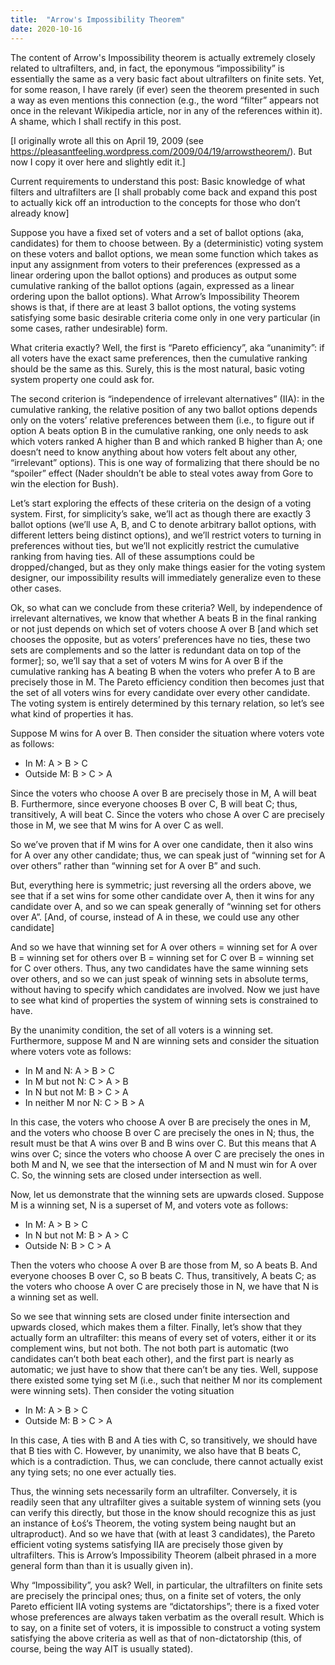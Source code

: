 ```yaml
---
title:  "Arrow's Impossibility Theorem"
date: 2020-10-16
---
```

The content of Arrow's Impossibility theorem is actually extremely closely related to ultrafilters, and, in fact, the eponymous “impossibility” is essentially the same as a very basic fact about ultrafilters on finite sets. Yet, for some reason, I have rarely (if ever) seen the theorem presented in such a way as even mentions this connection (e.g., the word “filter” appears not once in the relevant Wikipedia article, nor in any of the references within it). A shame, which I shall rectify in this post.

[I originally wrote all this on April 19, 2009 (see https://pleasantfeeling.wordpress.com/2009/04/19/arrowstheorem/). But now I copy it over here and slightly edit it.]

Current requirements to understand this post: Basic knowledge of what filters and ultrafilters are [I shall probably come back and expand this post to actually kick off an introduction to the concepts for those who don’t already know]

Suppose you have a fixed set of voters and a set of ballot options (aka, candidates) for them to choose between. By a (deterministic) voting system on these voters and ballot options, we mean some function which takes as input any assignment from voters to their preferences (expressed as a linear ordering upon the ballot options) and produces as output some cumulative ranking of the ballot options (again, expressed as a linear ordering upon the ballot options). What Arrow’s Impossibility Theorem shows is that, if there are at least 3 ballot options, the voting systems satisfying some basic desirable criteria come only in one very particular (in some cases, rather undesirable) form.

What criteria exactly? Well, the first is “Pareto efficiency”, aka “unanimity”: if all voters have the exact same preferences, then the cumulative ranking should be the same as this. Surely, this is the most natural, basic voting system property one could ask for.

The second criterion is “independence of irrelevant alternatives” (IIA): in the cumulative ranking, the relative position of any two ballot options depends only on the voters’ relative preferences between them (i.e., to figure out if option A beats option B in the cumulative ranking, one only needs to ask which voters ranked A higher than B and which ranked B higher than A; one doesn’t need to know anything about how voters felt about any other, “irrelevant” options). This is one way of formalizing that there should be no “spoiler” effect (Nader shouldn’t be able to steal votes away from Gore to win the election for Bush).

Let’s start exploring the effects of these criteria on the design of a voting system. First, for simplicity’s sake, we’ll act as though there are exactly 3 ballot options (we’ll use A, B, and C to denote arbitrary ballot options, with different letters being distinct options), and we’ll restrict voters to turning in preferences without ties, but we’ll not explicitly restrict the cumulative ranking from having ties. All of these assumptions could be dropped/changed, but as they only make things easier for the voting system designer, our impossibility results will immediately generalize even to these other cases.

Ok, so what can we conclude from these criteria? Well, by independence of irrelevant alternatives, we know that whether A beats B in the final ranking or not just depends on which set of voters choose A over B [and which set chooses the opposite, but as voters’ preferences have no ties, these two sets are complements and so the latter is redundant data on top of the former]; so, we’ll say that a set of voters M wins for A over B if the cumulative ranking has A beating B when the voters who prefer A to B are precisely those in M. The Pareto efficiency condition then becomes just that the set of all voters wins for every candidate over every other candidate. The voting system is entirely determined by this ternary relation, so let’s see what kind of properties it has.

Suppose M wins for A over B. Then consider the situation where voters vote as follows:

* In M: A > B > C
* Outside M: B > C > A

Since the voters who choose A over B are precisely those in M, A will beat B. Furthermore, since everyone chooses B over C, B will beat C; thus, transitively, A will beat C. Since the voters who chose A over C are precisely those in M, we see that M wins for A over C as well.

So we’ve proven that if M wins for A over one candidate, then it also wins for A over any other candidate; thus, we can speak just of “winning set for A over others” rather than “winning set for A over B” and such.

But, everything here is symmetric; just reversing all the orders above, we see that if a set wins for some other candidate over A, then it wins for any candidate over A, and so we can speak generally of “winning set for others over A”. [And, of course, instead of A in these, we could use any other candidate]

And so we have that winning set for A over others = winning set for A over B = winning set for others over B = winning set for C over B = winning set for C over others. Thus, any two candidates have the same winning sets over others, and so we can just speak of winning sets in absolute terms, without having to specify which candidates are involved. Now we just have to see what kind of properties the system of winning sets is constrained to have.

By the unanimity condition, the set of all voters is a winning set. Furthermore, suppose M and N are winning sets and consider the situation where voters vote as follows:

* In M and N: A > B > C
* In M but not N:  C > A > B
* In N but not M: B > C > A
* In neither M nor N: C > B > A

In this case, the voters who choose A over B are precisely the ones in M, and the voters who choose B over C are precisely the ones in N; thus, the result must be that A wins over B and B wins over C. But this means that A wins over C; since the voters who choose A over C are precisely the ones in both M and N, we see that the intersection of M and N must win for A over C. So, the winning sets are closed under intersection as well.

Now, let us demonstrate that the winning sets are upwards closed. Suppose M is a winning set, N is a superset of M, and voters vote as follows:

* In M: A > B > C
* In N but not M: B > A > C
* Outside N: B > C > A

Then the voters who choose A over B are those from M, so A beats B. And everyone chooses B over C, so B beats C. Thus, transitively, A beats C; as the voters who choose A over C are precisely those in N, we have that N is a winning set as well.

So we see that winning sets are closed under finite intersection and upwards closed, which makes them a filter. Finally, let’s show that they actually form an ultrafilter: this means of every set of voters, either it or its complement wins, but not both. The not both part is automatic (two candidates can’t both beat each other), and the first part is nearly as automatic; we just have to show that there can’t be any ties. Well, suppose there existed some tying set M (i.e., such that neither M nor its complement were winning sets). Then consider the voting situation

* In M: A > B > C
* Outside M: B > C > A

In this case, A ties with B and A ties with C, so transitively, we should have that B ties with C. However, by unanimity, we also have that B beats C, which is a contradiction. Thus, we can conclude, there cannot actually exist any tying sets; no one ever actually ties.

Thus, the winning sets necessarily form an ultrafilter. Conversely, it is readily seen that any ultrafilter gives a suitable system of winning sets (you can verify this directly, but those in the know should recognize this as just an instance of Łoś‘s Theorem, the voting system being naught but an ultraproduct). And so we have that (with at least 3 candidates), the Pareto efficient voting systems satisfying IIA are precisely those given by ultrafilters. This is Arrow’s Impossibility Theorem (albeit phrased in a more general form than than it is usually given in).

Why “Impossibility”, you ask? Well, in particular, the ultrafilters on finite sets are precisely the principal ones; thus, on a finite set of voters, the only Pareto efficient IIA voting systems are “dictatorships”; there is a fixed voter whose preferences are always taken verbatim as the overall result. Which is to say, on a finite set of voters, it is impossible to construct a voting system satisfying the above criteria as well as that of non-dictatorship (this, of course, being the way AIT is usually stated).